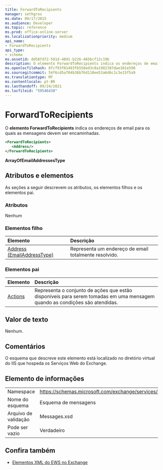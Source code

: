 ```yaml
---
title: ForwardToRecipients
manager: sethgros
ms.date: 09/17/2015
ms.audience: Developer
ms.topic: reference
ms.prod: office-online-server
ms.localizationpriority: medium
api_name:
- ForwardToRecipients
api_type:
- schema
ms.assetid: dd58fd72-591d-4891-b226-465bcf12c19b
description: O elemento ForwardToRecipients indica os endereços de email para os quais as mensagens devem ser encaminhadas.
ms.openlocfilehash: 8fcf93f01493fb558ed3c0a1982387dae101e598
ms.sourcegitcommit: 54f6cd5a704b36b76d110ee53a6d6c1c3e15f5a9
ms.translationtype: MT
ms.contentlocale: pt-BR
ms.lasthandoff: 09/24/2021
ms.locfileid: "59546438"
---
```

# <a name="forwardtorecipients"></a>ForwardToRecipients

O **elemento ForwardToRecipients** indica os endereços de email para os quais as mensagens devem ser encaminhadas. 
  
```XML
<ForwardToRecipients>
   <Address/>
</ForwardToRecipients>
```

 **ArrayOfEmailAddressesType**
## <a name="attributes-and-elements"></a>Atributos e elementos

As seções a seguir descrevem os atributos, os elementos filhos e os elementos pai.
  
### <a name="attributes"></a>Atributos

Nenhum
  
### <a name="child-elements"></a>Elementos filho

|**Elemento**|**Descrição**|
|:-----|:-----|
|[Address (EmailAddressType)](address-emailaddresstype.md) <br/> |Representa um endereço de email totalmente resolvido.  <br/> |
   
### <a name="parent-elements"></a>Elementos pai

|**Elemento**|**Descrição**|
|:-----|:-----|
|[Actions](actions.md) <br/> |Representa o conjunto de ações que estão disponíveis para serem tomadas em uma mensagem quando as condições são atendidas.  <br/> |
   
## <a name="text-value"></a>Valor de texto

Nenhum.
  
## <a name="remarks"></a>Comentários

O esquema que descreve este elemento está localizado no diretório virtual do IIS que hospeda os Serviços Web do Exchange.
  
## <a name="element-information"></a>Elemento de informações

|||
|:-----|:-----|
|Namespace  <br/> |https://schemas.microsoft.com/exchange/services/2006/messages  <br/> |
|Nome do esquema  <br/> |Esquema de mensagens  <br/> |
|Arquivo de validação  <br/> |Messages.xsd  <br/> |
|Pode ser vazio  <br/> |Verdadeiro  <br/> |
   
## <a name="see-also"></a>Confira também



- [Elementos XML do EWS no Exchange](ews-xml-elements-in-exchange.md)

